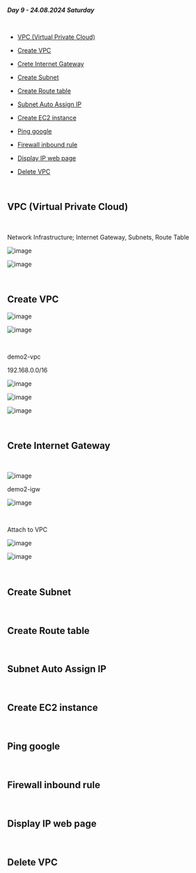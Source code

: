 _**Day 9 - 24.08.2024 Saturday**_

<br>

- [VPC (Virtual Private Cloud)](#VPC-Virtual-Private-Cloud)
  
- [Create VPC](#Create-VPC)

- [Crete Internet Gateway](#Crete-Internet-Gateway)

- [Create Subnet](#Create-Subnet)

- [Create Route table](#Create-Route-table)

- [Subnet Auto Assign IP](#Subnet-Auto-Assign-IP)

- [Create EC2 instance](#Create-EC2-instance)

- [Ping google](#Ping-google)

- [Firewall inbound rule](#Firewall-inbound-rule)

- [Display IP web page](#Display-IP-web-page)

- [Delete VPC](#Delete-VPC)

<br>

## VPC (Virtual Private Cloud)

<br>

Network Infrastructure; Internet Gateway, Subnets, Route Table

![image](https://github.com/user-attachments/assets/df07ee1d-b114-494d-b190-33c07c292df1)

![image](https://github.com/user-attachments/assets/8b8535e6-2b99-4f2c-8efe-eb874c33f2d3)

<br>

## Create VPC

![image](https://github.com/user-attachments/assets/6732077f-7cc1-4e52-8c6f-2c47e9538a9b)

![image](https://github.com/user-attachments/assets/393a9800-c496-4627-8c38-c120ef85949a)

<br>

demo2-vpc

192.168.0.0/16

![image](https://github.com/user-attachments/assets/185a928c-c59e-4f86-99cc-e5bfd3bf3c17)

![image](https://github.com/user-attachments/assets/ce2aae53-3a6a-4c58-a15f-4a8ec6d5b425)

![image](https://github.com/user-attachments/assets/4d844579-a2a2-418b-8df6-579cee4dd923)

<br>

## Crete Internet Gateway

<br>

![image](https://github.com/user-attachments/assets/7c715996-beea-476e-8e21-1c21139eb617)

demo2-igw

![image](https://github.com/user-attachments/assets/cc1cfff4-d9cb-4238-be21-bf7bb698d78a)

<br>

Attach to VPC

![image](https://github.com/user-attachments/assets/32df237e-4e77-4b0e-b535-9e65bed85a3c)

![image](https://github.com/user-attachments/assets/785d177b-2ff7-46b7-bf68-c99614871741)

<br>

## Create Subnet

<br>



## Create Route table


<br>



## Subnet Auto Assign IP


<br>



## Create EC2 instance


<br>



## Ping google


<br>



## Firewall inbound rule


<br>



## Display IP web page


<br>



## Delete VPC


<br>


